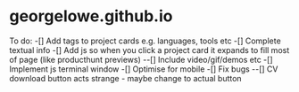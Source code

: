 # georgelowe.github.io

To do:
-[] Add tags to project cards e.g. languages, tools etc
-[] Complete textual info
-[] Add js so when you click a project card it expands to fill most of page (like producthunt previews)
--[] Include video/gif/demos etc
-[] Implement js terminal window
-[] Optimise for mobile
-[] Fix bugs
--[] CV download button acts strange - maybe change to actual button
